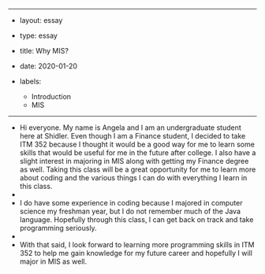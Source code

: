 - ---
- layout: essay
- type: essay
- title: Why MIS?

- date: 2020-01-20
- labels:
  - Introduction
  - MIS
- ---

- Hi everyone. My name is Angela and I am an undergraduate student here at Shidler. Even though I am a Finance student, I decided to take ITM 352 because I thought it would be a good way for me to learn some skills that would be useful for me in the future after college. I also have a slight interest in majoring in MIS along with getting my Finance degree as well. Taking this class will be a great opportunity for me to learn more about coding and the various things I can do with everything I learn in this class. 
-
- I do have some experience in coding because I majored in computer science my freshman year, but I do not remember much of the Java language. Hopefully through this class, I can get back on track and take programming seriously.
-
- With that said, I look forward to learning more programming skills in ITM 352 to help me gain knowledge for my future career and hopefully I will major in MIS as well.

